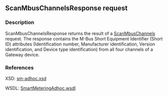 ## ScanMbusChannelsResponse request

### Description
ScanMbusChannelsResponse returns the result of a [ScanMbusChannels](ScanMbusChannels.md) request. The response contains the M-Bus Short Equipment Identifier (Short ID) attributes (Identification number, Manufacturer identification, Version identification, and Device type identification) from all four channels of a Gateway device.

### References

XSD: [sm-adhoc.xsd](https://github.com/OSGP/Shared/blob/development/osgp-ws-smartmetering/src/main/resources/schemas/sm-adhoc.xsd)

WSDL: [SmartMeteringAdhoc.wsdl](https://github.com/OSGP/Shared/blob/development/osgp-ws-smartmetering/src/main/resources/SmartMeteringAdhoc.wsdl)